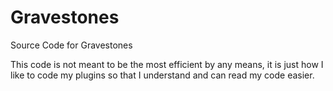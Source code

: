 # Gravestones
Source Code for Gravestones

This code is not meant to be the most efficient by any means, it is just how I like to code my plugins
so that I understand and can read my code easier.
